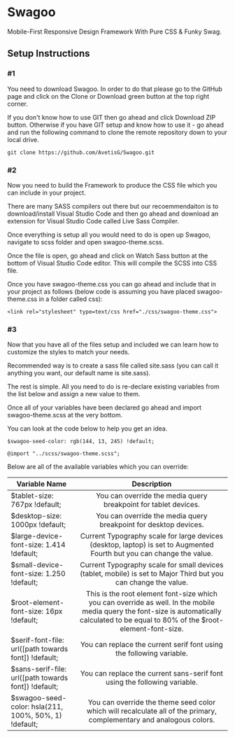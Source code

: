# Swagoo
Mobile-First Responsive Design Framework With Pure CSS & Funky Swag.

## Setup Instructions

### #1

You need to download Swagoo. In order to do that please go to the GitHub page and click on the Clone or Download green button at the top right corner.

If you don't know how to use GIT then go ahead and click Download ZIP button. Otherwise if you have GIT setup and know how to use it - go ahead and run the following command to clone the remote repository down to your local drive.

`git clone https://github.com/AvetisG/Swagoo.git`
    
### #2

Now you need to build the Framework to produce the CSS file which you can include in your project.

There are many SASS compilers out there but our recoemmendaiton is to download/install Visual Studio Code and then go ahead and download an extension for Visual Studio Code called Live Sass Compiler.

Once everything is setup all you would need to do is open up Swagoo, navigate to scss folder and open swagoo-theme.scss.

Once the file is open, go ahead and click on Watch Sass button at the bottom of Visual Studio Code editor. This will compile the SCSS into CSS file.

Once you have swagoo-theme.css you can go ahead and include that in your project as follows (below code is assuming you have placed swagoo-theme.css in a folder called css):

`<link rel="stylesheet" type=text/css href="./css/swagoo-theme.css">`
    
### #3

Now that you have all of the files setup and included we can learn how to customize the styles to match your needs.

Recommended way is to create a sass file called site.sass (you can call it anything you want, our default name is site.sass).

The rest is simple. All you need to do is re-declare existing variables from the list below and assign a new value to them.

Once all of your variables have been declared go ahead and import swagoo-theme.scss at the very bottom.

You can look at the code below to help you get an idea.

```
$swagoo-seed-color: rgb(144, 13, 245) !default;

@import "../scss/swagoo-theme.scss";
```

Below are all of the available variables which you can override:

| Variable Name   |      Description      |
|----------|:-------------:|
| $tablet-size: 767px !default; | You can override the media query breakpoint for tablet devices. |
| $desktop-size: 1000px !default; | You can override the media query breakpoint for desktop devices. |
| $large-device-font-size: 1.414 !default; | Current Typography scale for large devices (desktop, laptop) is set to Augmented Fourth but you can change the value. |
| $small-device-font-size: 1.250 !default; | Current Typography scale for small devices (tablet, mobile) is set to Major Third but you can change the value. |
| $root-element-font-size: 16px !default; | This is the root element font-size which you can override as well. In the mobile media query the font-size is automatically calculated to be equal to 80% of the $root-element-font-size. |
| $serif-font-file: url([path towards font]) !default; | You can replace the current serif font using the following variable. |
| $sans-serif-file: url([path towards font]) !default; | You can replace the current sans-serif font using the following variable. |
| $swagoo-seed-color: hsla(211, 100%, 50%, 1) !default; | You can override the theme seed color which will recalculate all of the primary, complementary and analogous colors. |
